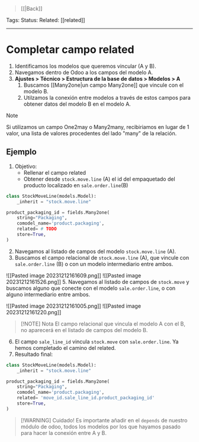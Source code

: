 > [[|Back]]

Tags: 
Status: 
Related: [[related]]

___

# Completar campo related

1. Identificamos los modelos que queremos vincular (A y B).
2. Navegamos dentro de Odoo a los campos del modelo A.
3. **Ajustes > Técnico > Estructura de la base de datos > Modelos > A**
	1. Buscamos [[Many2one|un campo Many2one]] que vincule con el modelo B.
	2. Utilzamos la conexión entre modelos a través de estos campos para obtener datos del modelo B en el modelo A.

> [!NOTE]
> Si utilizamos un campo One2may o Many2many, recibiriamos en lugar de 1 valor, una lista de valores procedentes del lado "many" de la relación.


## Ejemplo

1. Objetivo:
	- Rellenar el campo related
	- Obtener desde `stock.move.line` (A) el id del empaquetado del producto localizado en `sale.order.line`(B)

```python
class StockMoveLine(models.Model):  
    _inherit = "stock.move.line"

product_packaging_id = fields.Many2one(  
    string="Packaging",  
    comodel_name='product.packaging',  
    related= # TODO
    store=True,  
)
```

2. Navegamos al listado de campos del modelo `stock.move.line` (A).
3. Buscamos el campo relacional de `stock.move.line` (A), que vincule con `sale.order.line` (B) o con un modelo intermediario entre ambos.
   
![[Pasted image 20231212161609.png]]
![[Pasted image 20231212161526.png]]
5. Navegamos al listado de campos de `stock.move` y buscamos alguno que conecte con el modelo `sale.order.line`, o con alguno intermediario entre ambos.

   
![[Pasted image 20231212161005.png]]
![[Pasted image 20231212161220.png]]

> [!NOTE] Nota
> El campo relacional que vincula el modelo A con el B, no aparecerá en el listado de campos del modelo B.


6. El campo `sale_line_id` vincula `stock.move` con `sale.order.line`. Ya hemos completado el camino del related.
7. Resultado final:
   
```python
class StockMoveLine(models.Model):  
    _inherit = "stock.move.line"

product_packaging_id = fields.Many2one(  
    string="Packaging",  
    comodel_name='product.packaging',  
    related= 'move_id.sale_line_id.product_packaging_id'
    store=True,  
)
```

>[!WARNING] Cuidado!
>Es importante añadir en el `depends` de nuestro módulo de odoo, todos los modelos por los que hayamos pasado para hacer la conexión entre A y B.
